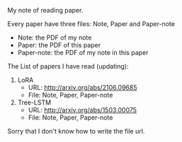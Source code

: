 My note of reading paper.



Every paper have three files: Note, Paper and Paper-note

- Note: the PDF of my note
- Paper: the PDF of this paper
- Paper-note: the PDF of my note in this paper



The List of papers I have read (updating): 

1. LoRA
   - URL: http://arxiv.org/abs/2106.09685
   - File: Note, Paper, Paper-note
2. Tree-LSTM
   - URL: http://arxiv.org/abs/1503.00075
   - File: Note, Paper, Paper-note

 Sorry that I don't know how to write the file url.
